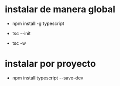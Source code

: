 # instalar de manera global
- npm install -g typescript

- tsc --init
- tsc -w

# instalar por proyecto
- npm install typescript --save-dev
